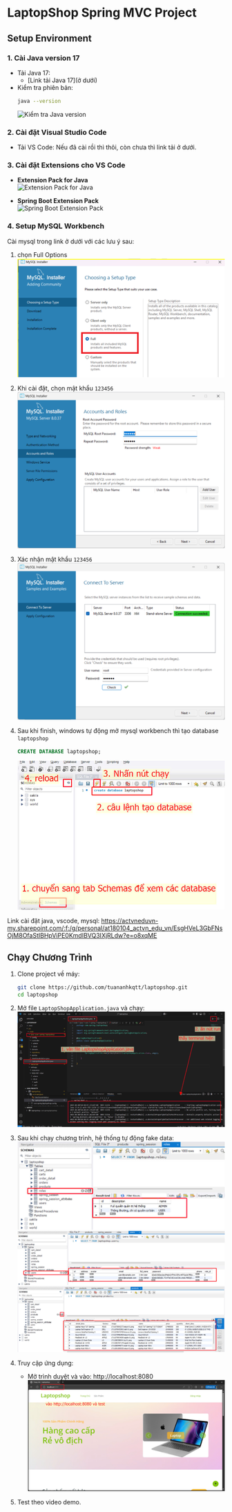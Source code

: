 # LaptopShop Spring MVC Project

## Setup Environment

### 1. Cài Java version 17
- Tải Java 17:
  - [Link tải Java 17](ở dưới)
- Kiểm tra phiên bản:
  ```bash
  java --version
  ```
  ![Kiểm tra Java version](./images/java-version.png)

### 2. Cài đặt Visual Studio Code
- Tải VS Code: Nếu đã cài rồi thì thôi, còn chưa thì link tải ở dưới.

### 3. Cài đặt Extensions cho VS Code
- **Extension Pack for Java**  
  ![Extension Pack for Java](https://marketplace.visualstudio.com/items/?itemName=vscjava.vscode-java-pack)

- **Spring Boot Extension Pack**  
  ![Spring Boot Extension Pack](https://marketplace.visualstudio.com/items/?itemName=vmware.vscode-boot-dev-pack)

### 4. Setup MySQL Workbench

Cài mysql trong link ở dưới với các lưu ý sau:

1. chọn Full Options  
   ![Chọn full option](./images/mysql%20full%20option.png)

2. Khi cài đặt, chọn mật khẩu `123456`  
   ![Chọn mật khẩu MySQL](./images/set%20mysql%20password.png)

3. Xác nhận mật khẩu `123456`  
   ![Xác nhận mật khẩu](./images/check%20mysql%20password.png)

5. Sau khi finish, windows tự động mở mysql workbench thì tạo database `laptopshop`  
   ```sql
   CREATE DATABASE laptopshop;
   ```
   ![Tạo database laptopshop](./images/create%20database.jpg)

Link cài đặt java, vscode, mysql: https://actvneduvn-my.sharepoint.com/:f:/g/personal/at180104_actvn_edu_vn/EsgHVeL3GbFNsOjM8OfaStIBHpViPE0KmdIBVQ3IXjRLdw?e=o8xqME 

## Chạy Chương Trình

1. Clone project về máy:
   ```bash
   git clone https://github.com/tuananhkqtt/laptopshop.git
   cd laptopshop
   ```

2. Mở file `LaptopShopApplication.java` và chạy:
   ![Chạy Main Application](./images/run%20project.jpg)

3. Sau khi chạy chương trình, hệ thống tự động fake data:
   ![fake data bảng roles](./images/fake%20roles%20table.jpg)
   ![Kiểm tra bảng users](./images/fake%20users%20table.jpg)
   ![Kiểm tra bảng products](./images/fake%20products%20table.jpg)

4. Truy cập ứng dụng:
   - Mở trình duyệt và vào: http://localhost:8080  
     ![Giao diện ứng dụng](./images/test%20project.jpg)

5. Test theo video demo.

